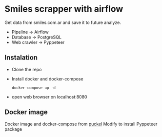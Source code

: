 # Smiles scrapper with airflow

Get data from smiles.com.ar and save it to future analyze.

- Pipeline -> Airflow
- Database -> PostgreSQL
- Web crawler -> Pyppeteer

## Instalation
- Clone the repo
- Install docker and docker-compose

	`docker-compose up -d`
 
- open web browser on localhost:8080
  
## Docker image
Docker image and docker-compose from [puckel](https://github.com/puckel/docker-airflow.git)
Modify to install Pyppeteer package
